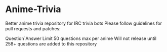 # Anime-Trivia
Better anime trivia repository for IRC trivia bots
Please follow guidelines for pull requests and patches:

Question`Answer
Limit 50 questions max per anime
Will not release until 258+ questions are added to this repository
